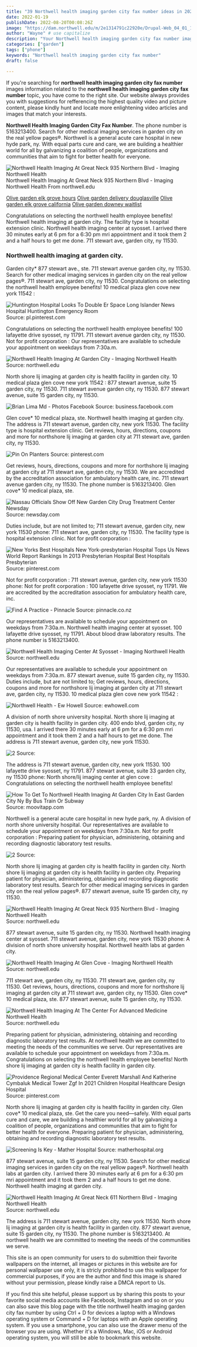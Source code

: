 ```yaml
---
title: "39 Northwell health imaging garden city fax number ideas in 2022 "
date: 2022-01-19
publishDate: 2022-08-20T00:08:26Z
image: "https://dam.northwell.edu/m/2e1314791c22920e/Drupal-Web_04_01_18_NORTHWELL_GREATNECK61101.jpg"
author: "Wayne" # use capitalize
description: "Your Northwell health imaging garden city fax number images are available in this site. Northwell health imaging garden city fax number are a topic that is being searched for and liked by netizens today. You can Download the Northwell health imaging garden city fax number files here. Find and Download all free vectors."
categories: ["garden"]
tags: ["phone"]
keywords: "Northwell health imaging garden city fax number"
draft: false

---
```


If you're searching for **northwell health imaging garden city fax number** images information related to the **northwell health imaging garden city fax number** topic, you have come to the right  site.  Our website always  provides you with  suggestions  for refferencing  the highest  quality video and picture  content, please kindly hunt and locate more enlightening video articles and images  that match your interests.

**Northwell Health Imaging Garden City Fax Number**. The phone number is 5163213400. Search for other medical imaging services in garden city on the real yellow pages®. Northwell is a general acute care hospital in new hyde park, ny. With equal parts cure and care, we are building a healthier world for all by galvanizing a coalition of people, organizations and communities that aim to fight for better health for everyone.

![Northwell Health Imaging At Great Neck 935 Northern Blvd - Imaging Northwell Health](https://dam.northwell.edu/m/7618051b60e5259c/Drupal-Web_04_01_18_NORTHWELL_GREATNECK93502.jpg "Northwell Health Imaging At Great Neck 935 Northern Blvd - Imaging Northwell Health")
Northwell Health Imaging At Great Neck 935 Northern Blvd - Imaging Northwell Health From northwell.edu

[Olive garden elk grove hours](/olive-garden-elk-grove-hours/)
[Olive garden delivery douglasville](/olive-garden-delivery-douglasville/)
[Olive garden elk grove california](/olive-garden-elk-grove-california/)
[Olive garden downey waitlist](/olive-garden-downey-waitlist/)

Congratulations on selecting the northwell health employee benefits! Northwell health imaging at garden city. The facility type is hospital extension clinic. Northwell health imaging center at syosset. I arrived there 30 minutes early at 6 pm for a 6:30 pm mri appointment and it took them 2 and a half hours to get me done. 711 stewart ave, garden city, ny 11530.

### Northwell health imaging at garden city.

Garden city* 877 stewart ave., ste. 711 stewart avenue garden city, ny 11530. Search for other medical imaging services in garden city on the real yellow pages®. 711 stewart ave, garden city, ny 11530. Congratulations on selecting the northwell health employee benefits! 10 medical plaza glen cove new york 11542 :


![Huntington Hospital Looks To Double Er Space Long Islander News Hospital Huntington Emergency Room](https://i.pinimg.com/originals/92/58/4e/92584ef2b5b42c43bf37d09ddb0dd645.jpg "Huntington Hospital Looks To Double Er Space Long Islander News Hospital Huntington Emergency Room")
Source: pl.pinterest.com

Congratulations on selecting the northwell health employee benefits! 100 lafayette drive syosset, ny 11791. 711 stewart avenue garden city, ny 11530. Not for profit corporation : Our representatives are available to schedule your appointment on weekdays from 7:30a.m.

![Northwell Health Imaging At Garden City - Imaging Northwell Health](https://dam.northwell.edu/m/403d20931ecc56ce/Drupal-Web_04_01_18_NORTHWELL_GARDENCITY04.jpg "Northwell Health Imaging At Garden City - Imaging Northwell Health")
Source: northwell.edu

North shore lij imaging at garden city is health facility in garden city. 10 medical plaza glen cove new york 11542 : 877 stewart avenue, suite 15 garden city, ny 11530. 711 stewart avenue garden city, ny 11530. 877 stewart avenue, suite 15 garden city, ny 11530.

![Brian Lima Md - Photos Facebook](https://lookaside.fbsbx.com/lookaside/crawler/media/?media_id=3588030827932937 "Brian Lima Md - Photos Facebook")
Source: business.facebook.com

Glen cove* 10 medical plaza, ste. Northwell health imaging at garden city. The address is 711 stewart avenue, garden city, new york 11530. The facility type is hospital extension clinic. Get reviews, hours, directions, coupons and more for northshore lij imaging at garden city at 711 stewart ave, garden city, ny 11530.

![Pin On Planters](https://i.pinimg.com/originals/2c/5e/f2/2c5ef28e5ff4e09dfc857a0e9f3b73dc.jpg "Pin On Planters")
Source: pinterest.com

Get reviews, hours, directions, coupons and more for northshore lij imaging at garden city at 711 stewart ave, garden city, ny 11530. We are accredited by the accreditation association for ambulatory health care, inc. 711 stewart avenue garden city, ny 11530. The phone number is 5163213400. Glen cove* 10 medical plaza, ste.

![Nassau Officials Show Off New Garden City Drug Treatment Center Newsday](https://cdn.newsday.com/polopoly_fs/1.14119170.1504834543!/httpImage/image.jpeg_gen/derivatives/landscape_456/image.jpeg "Nassau Officials Show Off New Garden City Drug Treatment Center Newsday")
Source: newsday.com

Duties include, but are not limited to; 711 stewart avenue, garden city, new york 11530 phone: 711 stewart ave, garden city, ny 11530. The facility type is hospital extension clinic. Not for profit corporation :

![New Yorks Best Hospitals New York-presbyterian Hospital Tops Us News World Report Rankings In 2013 Presbyterian Hospital Best Hospitals Presbyterian](https://i.pinimg.com/600x315/a4/cb/79/a4cb79f6f9379930507d1798555805fb.jpg "New Yorks Best Hospitals New York-presbyterian Hospital Tops Us News World Report Rankings In 2013 Presbyterian Hospital Best Hospitals Presbyterian")
Source: pinterest.com

Not for profit corporation : 711 stewart avenue, garden city, new york 11530 phone: Not for profit corporation : 100 lafayette drive syosset, ny 11791. We are accredited by the accreditation association for ambulatory health care, inc.

![Find A Practice - Pinnacle](https://www.pinnacle.co.nz/edit/image_cache/southcityhealth_960x720c1pcenter.jpg "Find A Practice - Pinnacle")
Source: pinnacle.co.nz

Our representatives are available to schedule your appointment on weekdays from 7:30a.m. Northwell health imaging center at syosset. 100 lafayette drive syosset, ny 11791. About blood draw laboratory results. The phone number is 5163213400.

![Northwell Health Imaging Center At Syosset - Imaging Northwell Health](https://dam.northwell.edu/m/5e245d525a380b1d/Drupal-Web_04_01_18_NORTHWELL_SYOSSET03.jpg "Northwell Health Imaging Center At Syosset - Imaging Northwell Health")
Source: northwell.edu

Our representatives are available to schedule your appointment on weekdays from 7:30a.m. 877 stewart avenue, suite 15 garden city, ny 11530. Duties include, but are not limited to; Get reviews, hours, directions, coupons and more for northshore lij imaging at garden city at 711 stewart ave, garden city, ny 11530. 10 medical plaza glen cove new york 11542 :

![Northwell Health - Ew Howell](https://www.ewhowell.com/wp-content/uploads/Northwell_GardenCity-3.png "Northwell Health - Ew Howell")
Source: ewhowell.com

A division of north shore university hospital. North shore lij imaging at garden city is health facility in garden city. 400 endo blvd, garden city, ny 11530, usa. I arrived there 30 minutes early at 6 pm for a 6:30 pm mri appointment and it took them 2 and a half hours to get me done. The address is 711 stewart avenue, garden city, new york 11530.

![2](eUMamhLyi_L72M "2")
Source: 

The address is 711 stewart avenue, garden city, new york 11530. 100 lafayette drive syosset, ny 11791. 877 stewart avenue, suite 33 garden city, ny 11530 phone: North shore/lij imaging center at glen cove : Congratulations on selecting the northwell health employee benefits!

![How To Get To Northwell Health Imaging At Garden City In East Garden City Ny By Bus Train Or Subway](https://appassets.mvtdev.com/map/41/s/121/130886518.jpg "How To Get To Northwell Health Imaging At Garden City In East Garden City Ny By Bus Train Or Subway")
Source: moovitapp.com

Northwell is a general acute care hospital in new hyde park, ny. A division of north shore university hospital. Our representatives are available to schedule your appointment on weekdays from 7:30a.m. Not for profit corporation : Preparing patient for physician, administering, obtaining and recording diagnostic laboratory test results.

![2](eUMamhLyi_L72M "2")
Source: 

North shore lij imaging at garden city is health facility in garden city. North shore lij imaging at garden city is health facility in garden city. Preparing patient for physician, administering, obtaining and recording diagnostic laboratory test results. Search for other medical imaging services in garden city on the real yellow pages®. 877 stewart avenue, suite 15 garden city, ny 11530.

![Northwell Health Imaging At Great Neck 935 Northern Blvd - Imaging Northwell Health](https://dam.northwell.edu/m/7618051b60e5259c/Drupal-Web_04_01_18_NORTHWELL_GREATNECK93502.jpg "Northwell Health Imaging At Great Neck 935 Northern Blvd - Imaging Northwell Health")
Source: northwell.edu

877 stewart avenue, suite 15 garden city, ny 11530. Northwell health imaging center at syosset. 711 stewart avenue, garden city, new york 11530 phone: A division of north shore university hospital. Northwell health labs at garden city.

![Northwell Health Imaging At Glen Cove - Imaging Northwell Health](https://dam.northwell.edu/m/2ff3d489793feee7/Drupal-Web_04_01_18_NORTHWELL_GLENCOVE01.jpg "Northwell Health Imaging At Glen Cove - Imaging Northwell Health")
Source: northwell.edu

711 stewart ave, garden city, ny 11530. 711 stewart ave, garden city, ny 11530. Get reviews, hours, directions, coupons and more for northshore lij imaging at garden city at 711 stewart ave, garden city, ny 11530. Glen cove* 10 medical plaza, ste. 877 stewart avenue, suite 15 garden city, ny 11530.

![Northwell Health Imaging At The Center For Advanced Medicine Northwell Health](https://dam.northwell.edu/m/6e48e536508deb00/Drupal-web_imaging_CFAM.jpg "Northwell Health Imaging At The Center For Advanced Medicine Northwell Health")
Source: northwell.edu

Preparing patient for physician, administering, obtaining and recording diagnostic laboratory test results. At northwell health we are committed to meeting the needs of the communities we serve. Our representatives are available to schedule your appointment on weekdays from 7:30a.m. Congratulations on selecting the northwell health employee benefits! North shore lij imaging at garden city is health facility in garden city.

![Providence Regional Medical Center Everett Marshall And Katherine Cymbaluk Medical Tower Zgf In 2021 Children Hospital Healthcare Design Hospital](https://i.pinimg.com/originals/1d/ad/c8/1dadc8c9655a0523724f044753ef6794.jpg "Providence Regional Medical Center Everett Marshall And Katherine Cymbaluk Medical Tower Zgf In 2021 Children Hospital Healthcare Design Hospital")
Source: pinterest.com

North shore lij imaging at garden city is health facility in garden city. Glen cove* 10 medical plaza, ste. Get the care you need—safely. With equal parts cure and care, we are building a healthier world for all by galvanizing a coalition of people, organizations and communities that aim to fight for better health for everyone. Preparing patient for physician, administering, obtaining and recording diagnostic laboratory test results.

![Screening Is Key - Mather Hospital](https://www.matherhospital.org/wp-content/uploads/2021/10/DSC_0178-scaled.jpg "Screening Is Key - Mather Hospital")
Source: matherhospital.org

877 stewart avenue, suite 15 garden city, ny 11530. Search for other medical imaging services in garden city on the real yellow pages®. Northwell health labs at garden city. I arrived there 30 minutes early at 6 pm for a 6:30 pm mri appointment and it took them 2 and a half hours to get me done. Northwell health imaging at garden city.

![Northwell Health Imaging At Great Neck 611 Northern Blvd - Imaging Northwell Health](https://dam.northwell.edu/m/2e1314791c22920e/Drupal-Web_04_01_18_NORTHWELL_GREATNECK61101.jpg "Northwell Health Imaging At Great Neck 611 Northern Blvd - Imaging Northwell Health")
Source: northwell.edu

The address is 711 stewart avenue, garden city, new york 11530. North shore lij imaging at garden city is health facility in garden city. 877 stewart avenue, suite 15 garden city, ny 11530. The phone number is 5163213400. At northwell health we are committed to meeting the needs of the communities we serve.

This site is an open community for users to do submittion their favorite wallpapers on the internet, all images or pictures in this website are for personal wallpaper use only, it is stricly prohibited to use this wallpaper for commercial purposes, if you are the author and find this image is shared without your permission, please kindly raise a DMCA report to Us.

If you find this site helpful, please support us by sharing this posts to your favorite social media accounts like Facebook, Instagram and so on or you can also save this blog page with the title northwell health imaging garden city fax number by using Ctrl + D for devices a laptop with a Windows operating system or Command + D for laptops with an Apple operating system. If you use a smartphone, you can also use the drawer menu of the browser you are using. Whether it's a Windows, Mac, iOS or Android operating system, you will still be able to bookmark this website.
